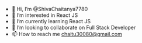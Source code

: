 - 👋 Hi, I’m @ShivaChaitanya7780
- 👀 I’m interested in React JS
- 🌱 I’m currently learning React JS
- 💞️ I’m looking to collaborate on Full Stack Developer
- 📫 How to reach me chaitu30080@gmail.com

<!---
ShivaChaitanya7780/ShivaChaitanya7780 is a ✨ special ✨ repository because its `README.md` (this file) appears on your GitHub profile.
You can click the Preview link to take a look at your changes.
--->
